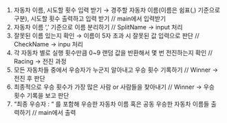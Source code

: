 1. 자동차 이름, 시도할 횟수 입력 받기 → 경주할 자동차 이름(이름은 쉼표(,) 기준으로 구분), 시도할 횟수 출력하고 입력 받기 // main에서 입력받기
2. 자동차 이름 ‘,’ 기준으로 이름 분리하기 // SplitName → input 처리
3. 잘못된 이름 있는지 확인 → 이름이 5자 초과 시 잘못된 값 입력으로 판단 // CheckName → inpu 처리
4. 각 자동차 별로 실행 횟수만큼 0~9 랜덤 값을 반환해서 몇 번 전진하는지 확인 // Racing → 전진 과정
5. 모든 자동차들 중에서 우승자가 누군지 알아내고 우승 횟수 기록하기 // Winner → 전진 후 판단
6. 최종적으로 우승 횟수가 가장 많은 사람 or 사람들을 찾아내기 // Winner → 우승 횟수 기록을 보고 판단
7. “최종 우승자 : “ 를 포함해 우승한 자동차 이름 혹은 공동 우승한 자동차 이름들 출력하기 // main에서 출력
